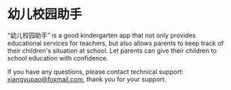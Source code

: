 # 幼儿校园助手

“幼儿校园助手” is a good kindergarten app that not only provides educational services for teachers, but also allows parents to keep track of their children's situation at school. Let parents can give their children to school education with confidence.

If you have any questions, please contact technical support: xiangyupao@foxmail.com, thank you for your support.
